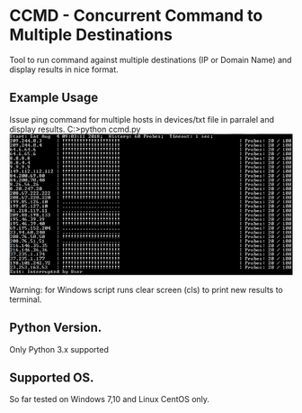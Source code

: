 # CCMD - Concurrent Command to Multiple Destinations
Tool to run command against multiple destinations (IP or Domain Name) and display results in nice format. 

## Example Usage
Issue ping command for multiple hosts in devices/txt file in parralel and display results.
C:\>python ccmd.py
<img src="winExample.jpg">

Warning: for Windows script runs clear screen (cls) to print new results to terminal.

## Python Version.
Only Python 3.x supported

## Supported OS.
So far tested on Windows 7,10 and Linux CentOS only.
